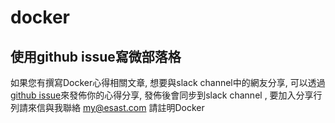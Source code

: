 # docker

## 使用github issue寫微部落格
如果您有撰寫Docker心得相關文章, 想要與slack channel中的網友分享, 可以透過[github issue](https://github.com/softnshare/docker/issues)來發佈你的心得分享, 發佈後會同步到slack channel , 要加入分享行列請來信與我聯絡 my@esast.com 請註明Docker
